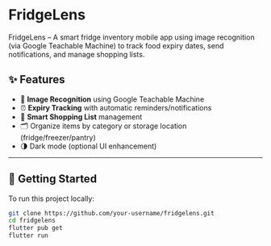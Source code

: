 # FridgeLens
FridgeLens – A smart fridge inventory mobile app using image recognition (via Google Teachable Machine) to track food expiry dates, send notifications, and manage shopping lists.

## ✨ Features

- 📸 **Image Recognition** using Google Teachable Machine
- ⏰ **Expiry Tracking** with automatic reminders/notifications
- 🛒 **Smart Shopping List** management
- 🗂️ Organize items by category or storage location (fridge/freezer/pantry)
- 🌗 Dark mode (optional UI enhancement)

---

## 🚀 Getting Started

To run this project locally:

```bash
git clone https://github.com/your-username/fridgelens.git
cd fridgelens
flutter pub get
flutter run
